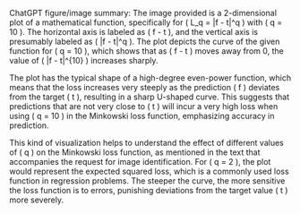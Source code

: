 ChatGPT figure/image summary: The image provided is a 2-dimensional plot of a mathematical function, specifically for \( L_q = |f - t|^q \) with \( q = 10 \). The horizontal axis is labeled as \( f - t \), and the vertical axis is presumably labeled as \( |f - t|^q \). The plot depicts the curve of the given function for \( q = 10 \), which shows that as \( f - t \) moves away from 0, the value of \( |f - t|^{10} \) increases sharply.

The plot has the typical shape of a high-degree even-power function, which means that the loss increases very steeply as the prediction \( f \) deviates from the target \( t \), resulting in a sharp U-shaped curve. This suggests that predictions that are not very close to \( t \) will incur a very high loss when using \( q = 10 \) in the Minkowski loss function, emphasizing accuracy in prediction.

This kind of visualization helps to understand the effect of different values of \( q \) on the Minkowski loss function, as mentioned in the text that accompanies the request for image identification. For \( q = 2 \), the plot would represent the expected squared loss, which is a commonly used loss function in regression problems. The steeper the curve, the more sensitive the loss function is to errors, punishing deviations from the target value \( t \) more severely.